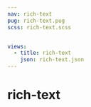 ```yaml
---
nav: rich-text
pug: rich-text.pug
scss: rich-text.scss


views:
  - title: rich-text
    json: rich-text.json
---
```


# rich-text
